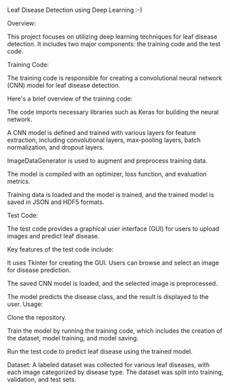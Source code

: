 Leaf Disease Detection using Deep Learning :-)

Overview:

This project focuses on utilizing deep learning techniques for leaf disease detection. It includes two major components: the training code and the test code.

Training Code:

The training code is responsible for creating a convolutional neural network (CNN) model for leaf disease detection.

Here's a brief overview of the training code:

The code imports necessary libraries such as Keras for building the neural network.

A CNN model is defined and trained with various layers for feature extraction, including convolutional layers, max-pooling layers, batch normalization, and dropout layers.

ImageDataGenerator is used to augment and preprocess training data.

The model is compiled with an optimizer, loss function, and evaluation metrics.

Training data is loaded and the model is trained, and the trained model is saved in JSON and HDF5 formats.

Test Code:

The test code provides a graphical user interface (GUI) for users to upload images and predict leaf disease. 

Key features of the test code include:

It uses Tkinter for creating the GUI.
Users can browse and select an image for disease prediction.

The saved CNN model is loaded, and the selected image is preprocessed.

The model predicts the disease class, and the result is displayed to the user.
Usage:

Clone the repository.

Train the model by running the training code, which includes the creation of the dataset, model training, and model saving.

Run the test code to predict leaf disease using the trained model.

Dataset:
A labeled dataset was collected for various leaf diseases, with each image categorized by disease type. The dataset was split into training, validation, and test sets.
